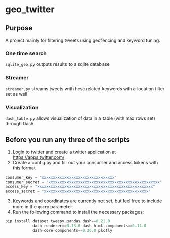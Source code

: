# geo_twitter

## Purpose
A project mainly for filtering tweets using geofencing and keyword tuning.

### One time search 
`sqlite_geo.py` outputs results to a sqlite database

### Streamer
`streamer.py` streams tweets with hcsc related keywords with a location filter set as well

### Visualization
`dash_table.py` allows visualization of data in a table (with max rows set) through Dash

## Before you run any three of the scripts
1. Login to twitter and create a twitter application at https://apps.twitter.com/
2. Create a config.py and fill out your consumer and access tokens with this format

```python
consumer_key = "xxxxxxxxxxxxxxxxxxxxxxxxxxxxxxxx"
consumer_secret = "xxxxxxxxxxxxxxxxxxxxxxxxxxxxxxxxxxxxxxxxxxxxxxxxx"
access_key = "xxxxxxxxxxxxxxxxxxxxxxxxxxxxxxxxxxxxxxxxxxxxxxxxxxx"
access_secret = "xxxxxxxxxxxxxxxxxxxxxxxxxxxxxxxxxxxxxxxxxxxxxx"
```

3. Keywords and coordinates are currently not set, but feel free to include more in the `query` parameter
4. Run the following command to install the necessary packages:

```python
pip install dataset tweepy pandas dash==0.22.0 
            dash-renderer==0.13.0 dash-html-components==0.11.0 
            dash-core-components==0.26.0 plotly
```
